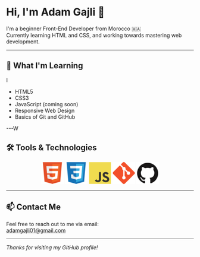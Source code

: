 # Hi, I'm Adam Gajli 👋

I'm a beginner Front-End Developer from Morocco 🇲🇦  
Currently learning HTML and CSS, and working towards mastering web development.

---

## 🧠 What I'm Learning
ا
- HTML5  
- CSS3  
- JavaScript (coming soon)  
- Responsive Web Design  
- Basics of Git and GitHub  

---W

## 🛠️ Tools & Technologies

<p align="center">
  <img src="https://github.com/devicons/devicon/blob/master/icons/html5/html5-original.svg" alt="HTML5" width="60" />
  <img src="https://github.com/devicons/devicon/blob/master/icons/css3/css3-original.svg" alt="CSS3" width="60" />
  <img src="https://github.com/devicons/devicon/blob/master/icons/javascript/javascript-original.svg" alt="JavaScript" width="60" />
  <img src="https://github.com/devicons/devicon/blob/master/icons/git/git-original.svg" alt="Git" width="60" />
  <img src="https://github.com/devicons/devicon/blob/master/icons/github/github-original.svg" alt="GitHub" width="60" />
</p>

---

## 📫 Contact Me

Feel free to reach out to me via email:  
[adamgajli01@gmail.com](mailto:adamgajli01@gmail.com)

---

*Thanks for visiting my GitHub profile!*
